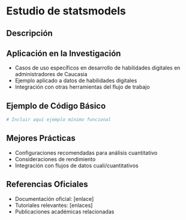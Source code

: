 # Estudio de statsmodels

## Descripción
<!-- Breve descripción de la librería y su propósito -->

## Aplicación en la Investigación
- Casos de uso específicos en desarrollo de habilidades digitales en administradores de Caucasia
- Ejemplo aplicado a datos de habilidades digitales
- Integración con otras herramientas del flujo de trabajo

## Ejemplo de Código Básico
```python
# Incluir aquí ejemplo mínimo funcional
```

## Mejores Prácticas
- Configuraciones recomendadas para análisis cuantitativo
- Consideraciones de rendimiento
- Integración con flujos de datos cuali/cuantitativos

## Referencias Oficiales
- Documentación oficial: [enlace]
- Tutoriales relevantes: [enlaces]
- Publicaciones académicas relacionadas
